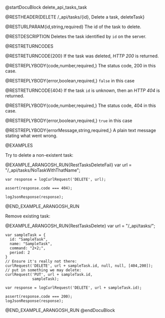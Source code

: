 @startDocuBlock delete_api_tasks_task

@RESTHEADER{DELETE /_api/tasks/{id}, Delete a task, deleteTask}

@RESTURLPARAM{id,string,required}
The id of the task to delete.

@RESTDESCRIPTION
Deletes the task identified by `id` on the server.

@RESTRETURNCODES

@RESTRETURNCODE{200}
If the task was deleted, *HTTP 200* is returned.

@RESTREPLYBODY{code,number,required,}
The status code, 200 in this case.

@RESTREPLYBODY{error,boolean,required,}
`false` in this case

@RESTRETURNCODE{404}
If the task `id` is unknown, then an *HTTP 404* is returned.

@RESTREPLYBODY{code,number,required,}
The status code, 404 in this case.

@RESTREPLYBODY{error,boolean,required,}
`true` in this case

@RESTREPLYBODY{errorMessage,string,required,}
A plain text message stating what went wrong.

@EXAMPLES

Try to delete a non-existent task:

@EXAMPLE_ARANGOSH_RUN{RestTasksDeleteFail}
    var url = "/_api/tasks/NoTaskWithThatName";

    var response = logCurlRequest('DELETE', url);

    assert(response.code === 404);

    logJsonResponse(response);
@END_EXAMPLE_ARANGOSH_RUN

Remove existing task:

@EXAMPLE_ARANGOSH_RUN{RestTasksDelete}
    var url = "/_api/tasks/";

    var sampleTask = {
      id: "SampleTask",
      name: "SampleTask",
      command: "2+2;",
      period: 2
    }
    // Ensure it's really not there:
    curlRequest('DELETE', url + sampleTask.id, null, null, [404,200]);
    // put in something we may delete:
    curlRequest('PUT', url + sampleTask.id,
                sampleTask);

    var response = logCurlRequest('DELETE', url + sampleTask.id);

    assert(response.code === 200);
    logJsonResponse(response);

@END_EXAMPLE_ARANGOSH_RUN
@endDocuBlock
